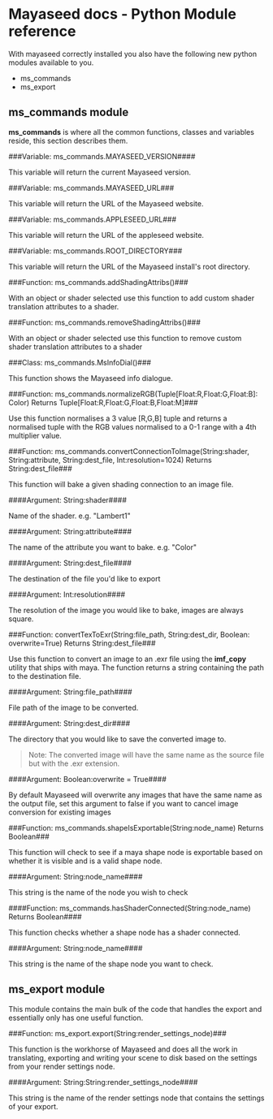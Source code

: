 Mayaseed docs - Python Module reference
=======================================


With mayaseed correctly installed you also have the following new python modules available to you.

+ ms_commands 
+ ms_export

ms_commands module
------------------

**ms_commands** is where all the common functions, classes and variables reside, this section describes them. 


###Variable: ms\_commands.MAYASEED_VERSION####

This variable will return the current Mayaseed version.


###Variable: ms\_commands.MAYASEED_URL###

This variable will return the URL of the Mayaseed website.


###Variable: ms\_commands.APPLESEED_URL###

This variable will return the URL of the appleseed website.


###Variable: ms\_commands.ROOT_DIRECTORY###

This variable will return the URL of the Mayaseed install's root directory.


###Function: ms\_commands.addShadingAttribs()###

With an object or shader selected use this function to add custom shader translation attributes to a shader.


###Function: ms\_commands.removeShadingAttribs()###

With an object or shader selected use this function to remove custom shader translation attributes to a shader


###Class: ms\_commands.MsInfoDial()###

This function shows the Mayaseed info dialogue.


###Function: ms\_commands.normalizeRGB(Tuple[Float:R,Float:G,Float:B]: Color) Returns Tuple[Float:R,Float:G,Float:B,Float:M]###

Use this function normalises a 3 value [R,G,B] tuple and returns a normalised tuple with the RGB values normalised to a 0-1 range with a 4th multiplier value.


###Function: ms\_commands.convertConnectionToImage(String:shader, String:attribute, String:dest\_file, Int:resolution=1024) Returns String:dest\_file###

This function will bake a given shading connection to an image file. 

####Argument: String:shader####

Name of the shader. e.g. "Lambert1"


####Argument: String:attribute####

The name of the attribute you want to bake. e.g. "Color"


####Argument: String:dest\_file####

The destination of the file you'd like to export


####Argument: Int:resolution####

The resolution of the image you would like to bake, images are always square.


###Function: convertTexToExr(String:file\_path, String:dest\_dir, Boolean: overwrite=True) Returns String:dest_file###

Use this function to convert an image to an .exr file using the **imf_copy** utility that ships with maya. The function returns a string containing the path to the destination file.


####Argument: String:file\_path####

File path of the image to be converted.


####Argument: String:dest\_dir####

The directory that you would like to save the converted image to. 

> Note: The converted image will have the same name as the source file but with the .exr extension.


####Argument: Boolean:overwrite = True####

By default Mayaseed will overwrite any images that have the same name as the output file, set this argument to false if you want to cancel image conversion for existing images


###Function: ms\_commands.shapeIsExportable(String:node\_name) Returns Boolean###

This function will check to see if a maya shape node is exportable based on whether it is visible and is a valid shape node.


####Argument: String:node_name####

This string is the name of the node you wish to check


####Function: ms\_commands.hasShaderConnected(String:node\_name) Returns Boolean####

This function checks whether a shape node has a shader connected.


####Argument: String:node\_name####

This string is the name of the shape node you want to check.


ms_export module
----------------

This module contains the main bulk of the code that handles the export and essentially only has one useful function.


###Function: ms_export.export(String:render_settings_node)###

This function is the workhorse of Mayaseed and does all the work in translating, exporting and writing your scene to disk based on the settings from your render settings node.


####Argument: String:String:render_settings_node####

This string is the name of the render settings node that contains the settings of your export.
